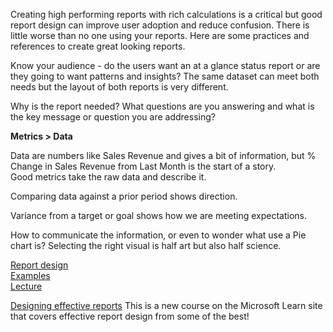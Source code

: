 Creating high performing reports with rich calculations is a critical but good report design can improve user adoption and reduce confusion.  There is little worse than no one 
using your reports. Here are some practices and references to create great looking reports.

Know your audience - do the users want an at a glance status report or are they going to want patterns and insights?  The same dataset can meet both needs but the layout of both reports is very different.

Why is the report needed?  What questions are you answering and what is the key message or question you are addressing?

**Metrics > Data**

Data are numbers like Sales Revenue and gives a bit of information, but % Change in Sales Revenue from Last Month is the start of a story.   
Good metrics take the raw data and describe it. 

Comparing data against a prior period shows direction.  

Variance from a target or goal shows how we are meeting expectations.  

How to communicate the information, or even to wonder what use a Pie chart is? Selecting the right visual is half art but also half science. 

[Report design](https://www.numerro.io/guides/the-complete-guide-to-designing-power-bi-reports)  
[Examples](https://community.powerbi.com/t5/Data-Stories-Gallery/bd-p/DataStoriesGallery)  
[Lecture](https://www.youtube.com/watch?v=dhHL0Uo3Wgs)  

[Designing effective reports](https://aka.ms/effective-reports)  This is a new course on the Microsoft Learn site that covers effective report design from some of the best!  

